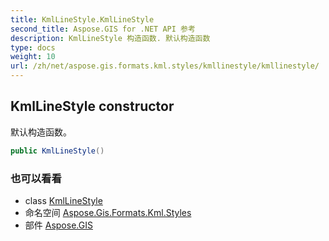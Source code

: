 ```yaml
---
title: KmlLineStyle.KmlLineStyle
second_title: Aspose.GIS for .NET API 参考
description: KmlLineStyle 构造函数. 默认构造函数
type: docs
weight: 10
url: /zh/net/aspose.gis.formats.kml.styles/kmllinestyle/kmllinestyle/
---
```

## KmlLineStyle constructor

默认构造函数。

```csharp
public KmlLineStyle()
```

### 也可以看看

* class [KmlLineStyle](../)
* 命名空间 [Aspose.Gis.Formats.Kml.Styles](../../kmllinestyle/)
* 部件 [Aspose.GIS](../../../)



